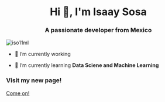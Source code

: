 <h1 align="center">Hi 👋, I'm Isaay Sosa</h1>
<h3 align="center">A passionate developer from Mexico</h3>

<p align="left"> <img src="https://komarev.com/ghpvc/?username=iso11ml&label=Profile%20views&color=0e75b6&style=flat" alt="iso11ml" /> </p>

- 🔭 I’m currently working

- 🌱 I’m currently learning **Data Sciene and Machine Learning**


<h3 align="left">Visit my new page!</h3>
<p align="left">
<a href="https://my-web-page-isaay.vercel.app/" target="blank"> Come on! </a>

</p>

